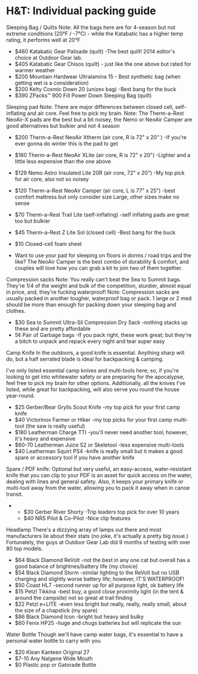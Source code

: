 # H&T: Individual packing guide

Sleeping Bag / Quilts
Note: All the bags here are for 4-season but not extreme conditions (20°F / -7°C) - while the Katabatic has a higher temp rating, it performs well at 20°F

  * $460 Katabatic Gear Palisade (quilt) -The best quilt!  2014 editor's choice at Outdoor Gear lab.
  * $405 Katabatic Gear Chisos (quilt) - just like the one above but rated for warmer weather
  * $200 Mountain Hardwear Ultralamina 15 - Best synthetic bag (when getting wet is a consideration)
  * $200 Kelty Cosmic Down 20 (unizex bag) -Best bang for the buck
  * $390 ZPacks™ 900 Fill Power Down Sleeping Bag (quilt)


Sleeping pad
Note: There are major differences between closed cell, self-inflating and air core.  Feel free to pick my brain.
Note: The Therm-a-Rest  NeoAir-X pads are the best but a bit noisey, the Nemo or NeoAir Camper are good alternatives but bulkier and not 4 season

  * $200 Therm-a-Rest NeoAir Xtherm (air core, R is 72" x 20" ) -If you're ever gonna do winter this is the pad to get
  * $160 Therm-a-Rest NeoAir XLite (air core, R is 72" x 20") -Lighter and a little less expensive than the one above
  * $129 Nemo Astro Insulated Lite 20R (air core, 72" x 20") -My top pick for air core, also not so noisey
  * $120 Therm-a-Rest NeoAir Camper (air core, L is 77" x 25") -best comfort mattress but only consider size Large, other sizes make no sense
  * $70 Therm-a-Rest Trail Lite (self-inflating) -self inflating pads are great too but bulkier
  * $45 Therm-a-Rest Z Lite Sol (closed cell) -Best bang for the buck
  * $10 Closed-cell foam sheet

* Want to use your pad for sleeping on floors in dorms / road trips and the like?  The NeoAir Camper is the best combo of durability & comfort, and couples will love how you can grab a kit to join two of them together.


Compression sacks
Note: You really can't beat the Sea to Summit bags.  They're 1/4 of the weight and bulk of the competition, sturdier, almost equal in price, and, they're fucking waterproof!
Note: Compression sacks are usually packed in another tougher, waterproof bag or pack.  1 large or 2 med should be more than enough for packing down your sleeping bag and clothes.

  * $30 Sea to Summit Ultra-Sil Compression Dry Sack -nothing stacks up these and are pretty affordable
  * 5¢ Pair of Garbage bags -If you pack right, these work great; but they're a bitch to unpack and repack every night and tear super easy


Camp Knife
In the outdoors, a good knife is essential.  Anything sharp will do, but a half serrated blade is ideal for backpacking & camping.

I've only listed essential camp knives and multi-tools here; so, if you're looking to get into whitewater safety or are preparing for the apocalypse, feel free to pick my brain for other options.  Additionally, all the knives I've listed, while great for backpacking, will also serve you round the house year-round.

  * $25 Gerber/Bear Grylls Scout Knife -my top pick for your first camp knife
  * $40 Victorinox Farmer or Hiker -my top picks for your first camp multi-tool (the saw is really useful)
  * $180 Leatherman Charge TTI -you'll never need another tool; however, it's heavy and expensive
  * $60-70 Leatherman Juice S2 or Skeletool -less expensive multi-tools
  * $40 Leatherman Squirt PS4 -knife is really small but it makes a good spare or accessory tool if you have another knife

Spare / PDF knife:
Optional but very useful, an easy-access, water-resistant knife that you can clip to your PDF is an asset for quick access on the water, dealing with lines and general safety.  Also, it keeps your primary knife or multi-tool away from the water, allowing you to pack it away when in canoe transit.

  *
    * $30 Gerber River Shorty -Trip leaders top pick for over 10 years
    * $40 NRS Pilot & Co-Pilot -Nice clip features



Headlamp
There's a dizzying array of lamps out there and most manufacturers lie about their stats (no joke, it's actually a pretty big issue.)  Fortunately, the guys at Outdoor Gear Lab did 9 months of testing with over 80 top models.

  * $64 Black Diamond ReVolt -not the best in any one cat but overall has a good balance of brightnes/battery life (my choice)
  * $54 Black Diamond Storm -similar lighting to the ReVolt but no USB charging and slightly worse battery life; however, IT'S WATERPROOF!
  * $50 Coast HL7 -second runner up for all purpose light, ok battery life
  * $15 Petzl Tikkina -best buy, a good close proximity light (in the tent & around the campsite) not so great at trail finding
  * $22 Petzl e+LITE -even less bright but really, really, really small, about the size of a chapstick (my spare)
  * $86 Black Diamond Icon -bright but heavy and bulky
  * $60 Fenix HP25 -huge and chugs batteries but will replicate the sun


Water Bottle
Though we'll have camp water bags, it's essential to have a personal water bottle to carry with you

  * $20 Klean Kanteen Original 27
  * $7-10 Any Nalgene Wide Mouth
  * $0 Plastic pop or Gatorade Bottle
